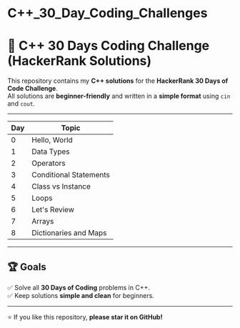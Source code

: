 # C++_30_Day_Coding_Challenges
# 🚀 C++ 30 Days Coding Challenge (HackerRank Solutions)

This repository contains my **C++ solutions** for the **HackerRank 30 Days of Code Challenge**.  
All solutions are **beginner-friendly** and written in a **simple format** using `cin` and `cout`.

---

| Day | Topic                  |
|-----|------------------------|
| 0   | Hello, World           |
| 1   | Data Types             |
| 2   | Operators              |
| 3   | Conditional Statements |
| 4   | Class vs Instance      |
| 5   | Loops                  |
| 6   | Let's Review           |
| 7   | Arrays                 |
| 8   | Dictionaries and Maps  |

---



## 🏆 Goals
✅ Solve all **30 Days of Coding** problems in C++.  
✅ Keep solutions **simple and clean** for beginners.

---

⭐ If you like this repository, **please star it on GitHub!**
